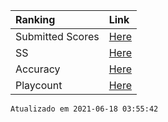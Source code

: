 |Ranking|Link|
|:-------------|:------------------|
|Submitted Scores|[Here](./submitted-scores.html)|
|SS|[Here](./SS.html)|
|Accuracy|[Here](./Accuracy.html)|
|Playcount|[Here](./Playcount.html)|

```
Atualizado em 2021-06-18 03:55:42
```